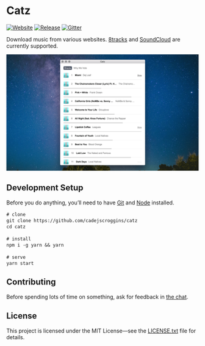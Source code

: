 # Catz

[![Website](https://img.shields.io/badge/website-catz.io-lightgrey.svg)](https://catz.io)
[![Release](https://img.shields.io/github/release/cadejscroggins/catz.svg)](https://github.com/cadejscroggins/catz/releases)
[![Gitter](https://img.shields.io/badge/gitter-join%20chat%20%E2%86%92-brightgreen.svg)](https://gitter.im/cadejscroggins/omgcatz)

Download music from various websites. [8tracks](https://8tracks.com) and [SoundCloud](https://soundcloud.com) are currently supported.

![Sreenshot](SCREENSHOT.png)

## Development Setup

Before you do anything, you&rsquo;ll need to have [Git](https://git-scm.com/) and [Node](https://nodejs.org/en/) installed.

```shell
# clone
git clone https://github.com/cadejscroggins/catz
cd catz

# install
npm i -g yarn && yarn

# serve
yarn start
```

## Contributing

Before spending lots of time on something, ask for feedback in [the chat](https://gitter.im/cadejscroggins/omgcatz).

## License

This project is licensed under the MIT License&mdash;see the [LICENSE.txt](LICENSE.txt) file for details.
